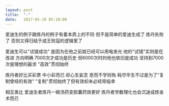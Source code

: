 ```yaml
---
layout: post
title:  "-"
date:   2017-05-10 05:10:00
---
```

爱迪生的例子跟炼丹的例子有着本质上的不同
但不是简单的爱迪生成了
炼丹失败了
否则又得归结于成王败寇的逻辑里了

爱迪生可以"试错成功"
是因为在他之前就已经可以用电发光
他的"试错"实则是在改进
方向明确
7000次才成功是历史
但6000次时的他也依旧是成功
坚持到7000次是理想的最求
"高效"贯彻始终

炼丹者好比买彩票
中小彩而已
却心生妄念
思而不学则殆
耗尽毕生不过是为了"复制曾经的有效"
"复制"贯彻始终了但有效却未必经常临幸

相互类比
爱迪生者炼丹一碗汤药变胶囊药效更好
炼丹者学数理化也会沉迷成炼金术而已


